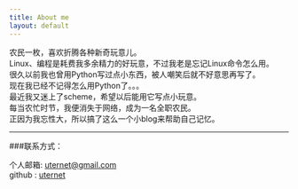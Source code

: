 ```yaml
---
title: About me
layout: default
---
```


农民一枚，喜欢折腾各种新奇玩意儿。  
Linux、编程是耗费我多余精力的好玩意，不过我老是忘记Linux命令怎么用。  
很久以前我也曾用Python写过点小东西，被人嘲笑后就不好意思再写了。  
现在我已经不记得怎么用Python了。。。  
最近我又迷上了scheme，希望以后能用它写点小玩意。  
每当农忙时节，我便消失于网络，成为一名全职农民。  
正因为我忘性大，所以搞了这么一个小blog来帮助自己记忆。

----

###联系方式：        

个人邮箱: [uternet@gmail.com](mailto:uternet@gmail.com)     
github : [uternet](https://github.com/uternet)        
